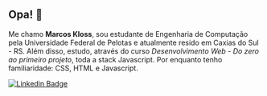 ## Opa! 🤙

Me chamo **Marcos Kloss**, sou estudante de Engenharia de Computação pela Universidade Federal de Pelotas e atualmente resido em Caxias do Sul - RS. Além disso, estudo, através do curso *Desenvolvimento Web - Do zero ao primeiro projeto*, toda a stack Javascript. Por enquanto tenho familiaridade:  CSS, HTML e Javascript.

 [![Linkedin Badge](https://img.shields.io/badge/-marcoskloss-blue?style=flat-square&logo=Linkedin&logoColor=white&link=https://www.linkedin.com/in/marcoskloss/)](hhttps://www.linkedin.com/in/marcos-kloss-483b67202/)
